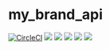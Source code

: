 # my_brand_api

[![CircleCI](https://circleci.com/gh/alaintresor/my_brand_api.svg?style=svg)](https://app.circleci.com/pipelines/github/alaintresor/my_brand_api)
![](https://img.shields.io/badge/Coverage-75%25-5A7302.svg?prefix=$coverage$)
![](https://img.shields.io/badge/Coverage-85%25-83A603.svg?style=flat&logo=kotlin&logoColor=white&color=blue&prefix=$statements$)
![](https://img.shields.io/badge/Coverage-63%25-F2E96B.svg?style=social&logo=ktor&logoColor=black&color=red&prefix=$branches$)
![](https://img.shields.io/badge/Coverage-67%25-5A7302.svg?prefix=$functions$)
![](https://img.shields.io/badge/Coverage-86%25-83A603.svg?prefix=$lines$)
